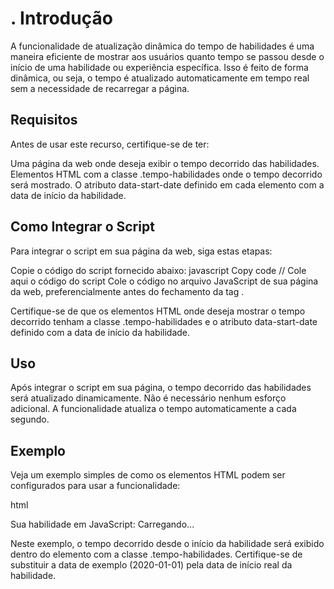 <h1>. Introdução</h1>
A funcionalidade de atualização dinâmica do tempo de habilidades é uma maneira eficiente de mostrar aos usuários quanto tempo se passou desde o início de uma habilidade ou experiência específica. Isso é feito de forma dinâmica, ou seja, o tempo é atualizado automaticamente em tempo real sem a necessidade de recarregar a página.

<h2>Requisitos</h2>
Antes de usar este recurso, certifique-se de ter:

Uma página da web onde deseja exibir o tempo decorrido das habilidades.
Elementos HTML com a classe .tempo-habilidades onde o tempo decorrido será mostrado.
O atributo data-start-date definido em cada elemento com a data de início da habilidade.

<h2>Como Integrar o Script</h2>
Para integrar o script em sua página da web, siga estas etapas:

Copie o código do script fornecido abaixo:
javascript
Copy code
// Cole aqui o código do script
Cole o código no arquivo JavaScript de sua página da web, preferencialmente antes do fechamento da tag </body>.

Certifique-se de que os elementos HTML onde deseja mostrar o tempo decorrido tenham a classe .tempo-habilidades e o atributo data-start-date definido com a data de início da habilidade.

<h2>Uso</h2>
Após integrar o script em sua página, o tempo decorrido das habilidades será atualizado dinamicamente. Não é necessário nenhum esforço adicional. A funcionalidade atualiza o tempo automaticamente a cada segundo.

<h2>Exemplo</h2>
Veja um exemplo simples de como os elementos HTML podem ser configurados para usar a funcionalidade:

html

<p>Sua habilidade em JavaScript: <span class="tempo-habilidades" data-start-date="2020-01-01">Carregando...</span></p>
Neste exemplo, o tempo decorrido desde o início da habilidade será exibido dentro do elemento <span> com a classe .tempo-habilidades. Certifique-se de substituir a data de exemplo (2020-01-01) pela data de início real da habilidade.
